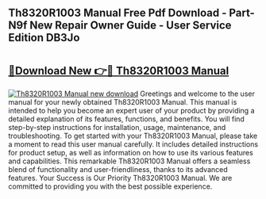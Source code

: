 ## Th8320R1003 Manual Free Pdf Download - Part-N9f New Repair Owner Guide - User Service Edition DB3Jo

# <h2><a href="http://bc16202.oget.top/?id=Th8320R1003+Manual">🔗Download New 👉🔴 Th8320R1003 Manual</a></h2>

[![Th8320R1003 Manual new download](https://i.imgur.com/5g1atiW.png)](http://bc16202.oget.top/?id=Th8320R1003+Manual)
Greetings and welcome to the user manual for your newly obtained Th8320R1003 Manual. This manual is intended to help you become an expert user of your product by providing a detailed explanation of its features, functions, and benefits. You will find step-by-step instructions for installation, usage, maintenance, and troubleshooting. To get started with your Th8320R1003 Manual, please take a moment to read this user manual carefully. It includes detailed instructions for product setup, as well as information on how to use its various features and capabilities. This remarkable Th8320R1003 Manual offers a seamless blend of functionality and user-friendliness, thanks to its advanced features. Your Success is Our Priority Th8320R1003 Manual. We are committed to providing you with the best possible experience.
